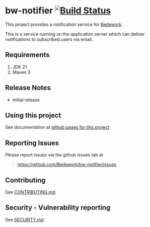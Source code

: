 # bw-notifier [![Build Status](https://travis-ci.org/Bedework/bw-notifier.svg)](https://travis-ci.org/Bedework/bw-notifier)

This project provides a notification service for
[Bedework](https://www.apereo.org/projects/bedework).

This is a service running on the application server which can deliver
notifications to subscribed users via email.

## Requirements

1. JDK 21
2. Maven 3

## Release Notes
* Initial release

## Using this project
See documentation at [github pages for this project](https://bedework.github.io/bw-notifier/)

## Reporting Issues
Please report issues via the github issues tab at
> https://github.com/Bedework/bw-notifier/issues

## Contributing
See [CONTRIBUTING.md](CONTRIBUTING.md).

## Security - Vulnerability reporting
See [SECURITY.md](SECURITY.md).
